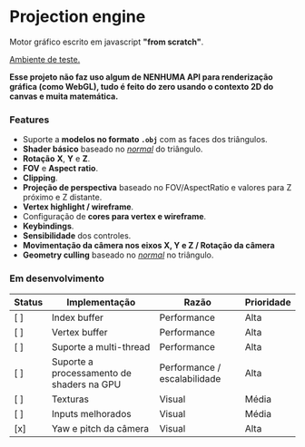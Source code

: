 # Projection engine

Motor gráfico escrito em javascript **"from scratch"**.

[Ambiente de teste.](https://engine-demo.vercel.app/)

**Esse projeto não faz uso algum de NENHUMA API para renderização gráfica (como WebGL), tudo é feito do zero usando o contexto 2D do canvas e muita matemática.**


### Features

- Suporte a **modelos no formato `.obj`** com as faces dos triângulos.
- **Shader básico** baseado no [*normal*](https://www.khronos.org/opengl/wiki/Calculating_a_Surface_Normal) do triângulo.
- **Rotação** **X**, **Y** e **Z**.
- **FOV** e **Aspect ratio**.
- **Clipping**.
- **Projeção de perspectiva** baseado no FOV/AspectRatio e valores para Z próximo e Z distante.
- **Vertex highlight / wireframe**.
- Configuração de **cores para vertex e wireframe**.
- **Keybindings**.
- **Sensibilidade** dos controles.
- **Movimentação da câmera nos eixos X, Y e Z / Rotação da câmera**
- **Geometry culling** baseado no [*normal*](https://www.khronos.org/opengl/wiki/Calculating_a_Surface_Normal) no triângulo.

### Em desenvolvimento


| Status | Implementação                             | Razão                        | Prioridade |
|--------|-------------------------------------------|------------------------------|------------|
| [ ]    | Index buffer                              | Performance                  | Alta       |
| [ ]    | Vertex buffer                             | Performance                  | Alta       |
| [ ]    | Suporte a multi-thread                    | Performance                  | Alta       |
| [ ]    | Suporte a processamento de shaders na GPU | Performance / escalabilidade | Alta       |
| [ ]    | Texturas                                  | Visual                       | Média      |
| [ ]    | Inputs melhorados                         | Visual                       | Média      |
| [x]    | Yaw e pitch da câmera                     | Visual                       | Alta       |